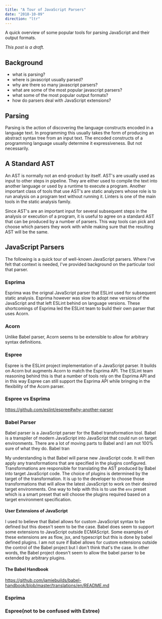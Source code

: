 ```yaml
---
title: "A Tour of JavaScript Parsers"
date: "2018-10-09"
direction: "ltr"
---
```


A quick overview of some popular tools for parsing JavaScript and their output
formats.
<!-- end -->

*This post is a draft.*

## Background

- what is parsing?
- where is javascript usually parsed?
- why are there so many javascript parsers?
- what are some of the most popular javascript parsers?
- what some of the most popular output formats?
- how do parsers deal with JavaScript extensions?

## Parsing

Parsing is the action of discovering the language constructs encoded in a
language text. In programming this usually takes the form of producing an
abstract syntax tree from an input text. The encoded constructs of a
programming language usually determine it expressiveness. But not necessarily.

## A Standard AST

An AST is normally not an end-product by itself. AST's are usually used as
input to other steps in pipeline. They are either used to compile the text into
another language or used by a runtime to execute a program. Another important
class of tools that use AST's are static analyzers whose role is to run
analysis on a program text without running it. Linters is one of the main tools
in the static analysis family.

Since AST's are an important input for several subsequent steps in the analysis
or execution of a program, it is useful to agree on a standard AST that can be
produced by a number of parsers. This way tools can pick and choose which
parsers they work with while making sure that the resulting AST will be the
same.

## JavaScript Parsers

The following is a quick tour of well-known JavaScript parsers. Where I've felt
that context is needed, I've provided background on the particular tool that
parser.

### Esprima

Esprima was the orignal JavaScript parser that ESLint used for subsequent
static analysis. Esprima however was slow to adopt new versions of the
JavaScript and that left ESLint behind on language versions. These shortcomings
of Esprima led the ESLint team to build their own parser that uses Acorn.

### Acorn

Unlike Babel parser, Acorn seems to be extensible to allow for arbitrary
syntax definitions.

### Espree

Espree is the ESLint project implementation of a JavaScript parser. It builds
on Acorn but augments Acorn to match the Esprima API. The ESLint team reasoning
behind this is that a number of tools rely on the Esprima API and in this way
Espree can still support the Esprima API while bringing in the flexibility of
the Acorn parser.

### Espree vs Esprima

https://github.com/eslint/espree#why-another-parser

### Babel Parser

Babel parser is a JavaScript parser for the Babel transformation tool. Babel is
a transpiler of modern JavaScript into JavaScript that could run on target
environments. There are a lot of moving parts to Babel and I am not 100% sure
of what they do. Babel tran

My understanding is that Babel will parse new JavaScript code. It will then
apply any transformations that are specified in the plugins configured.
Transformations are responsible for translating the AST produced by Babel into
target JavaScript code. The choice of plugins is determined by the target of
the transformation. It is up to the developer to choose those transformations
that will allow the latest JavaScript to work on their desired target
environments.  One way to help with this is to use the `env` preset which is a
smart preset that will choose the plugins required based on a target
environment specification.

#### User Extensions of JavaScript

I used to believe that Babel allows for custom JavaScript syntax
to be defined but this doesn't seem to be the case. Babel does seem to support
some extensions to JavaScript outside ECMAScript. Some examples of these
extensions are as flow, jsx, and typescript but this is done by babel
defined plugins.  I am not sure if Babel allows for custom extensions outside
the control of the Babel project but I don't think that's the case. In other
words, the Babel project doesn't seem to allow the babel parser to be extended
by arbitrary plugins.

#### The Babel Handbook

https://github.com/jamiebuilds/babel-handbook/blob/master/translations/en/README.md

### Esprima

### Espree(not to be confused with Estree)
